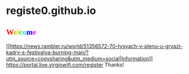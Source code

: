 # registe0.github.io
<span style="font-family: 'Kristen ITC'"> <span style="color:red">W</span><span style="color:orange">e</span><span style="color:gold">l</span><span style="color:lime">c</span><span style="color:turquoise">o</span><span style="color:blue">m</span><span style="color:fuchsia">e</span> 
--
[[https://news.rambler.ru/world/51356572-70-tysyach-v-plenu-u-gryazi-kadry-s-festivalya-burning-man/?utm_source=copysharing&utm_medium=social|Information]]
https://portal.live.virginwifi.com/register Thanks!
